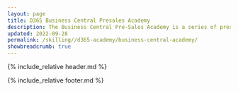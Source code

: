```yaml
---
layout: page
title: D365 Business Central Presales Academy
description: The Business Central Pre-Sales Academy is a series of presentations combined with hands-on materials designed to upskill individuals who are responsible for preparing and delivering Business Central software demonstrations. Demos and the accompanying hands-on labs cover topics which integrate Business Central to Microsoft Outlook, Microsoft Excel, Microsoft Word, Mobile experience, Power Platform (PowerApps, Power Automate, Power BI and Power Virtual Agent) and Dynamics 365 Sales. All content contains the latest features based on the most recent release.
updated: 2022-09-28
permalink: /skilling//d365-academy/business-central-academy/
showbreadcrumb: true
---
```


{% include_relative header.md %}

{% include_relative footer.md %}